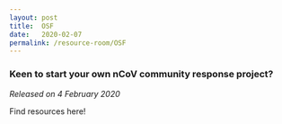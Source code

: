 ```yaml
---
layout: post
title:  OSF
date:   2020-02-07
permalink: /resource-room/OSF
---
```


### Keen to start your own nCoV community response project?
_Released on 4 February 2020_

Find resources here!
